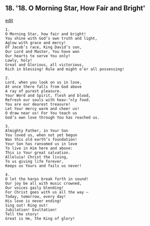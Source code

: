 
## 18.  '18. O Morning Star, How Fair and Bright'
[edit](https://docs.google.com/document/d/1Bu8RoTMjDGtC2y82rqbRwImev%2DoshIuq/edit?mode=html)






    1.
    O Morning Star, how fair and bright!
    You shine with God’s own truth and light,
    Aglow with grace and mercy!
    Of Jacob’s race, King David’s son,
    Our Lord and Master, You have won
    Our hearts to serve You only!
    Lowly, holy!
    Great and Glorious, all victorious,
    Rich in blessing! Rule and might o’er all possessing!

    2.
    Lord, when you look on us in love,
    At once there falls from God above
    A ray of purest pleasure.
    Your Word and Spirit, flesh and blood,
    Refresh our souls with heav-‘nly food.
    You are our dearest treasure!
    Let Your mercy warm and cheer us!
    O draw near us! For You teach us
    God’s own love through You has reached us.

    3.
    Almighty Father, in Your Son
    You loved us, when not yet begun
    Was this old earth’s foundation!
    Your Son has ransomed us in love
    To live in Him here and above:
    This is Your great salvation.
    Alleluia! Christ the living,
    To us giving life forever,
    Keeps us Yours and fails us never!

    4.
    O let the harps break forth in sound!
    Our joy be all with music crowned,
    Our voices gaily blending!
    For Christ goes with us all the way –
    Today, tomorrow, every day!
    His love is never ending!
    Sing out! Ring out!
    Jubilation! Exultation!
    Tell the story!
    Great is He, the King of glory!
